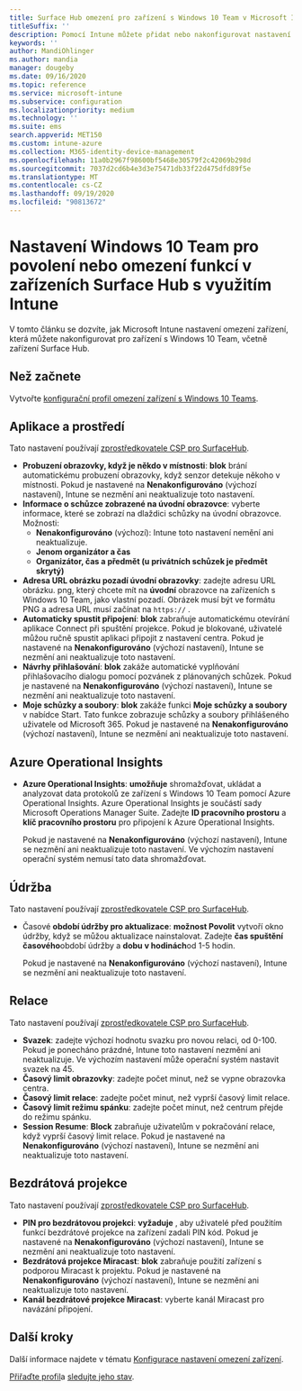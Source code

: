 ```yaml
---
title: Surface Hub omezení pro zařízení s Windows 10 Team v Microsoft Intune – Azure | Microsoft Docs
titleSuffix: ''
description: Pomocí Intune můžete přidat nebo nakonfigurovat nastavení Surface Hub zařízení s Windows 10 Team.
keywords: ''
author: MandiOhlinger
ms.author: mandia
manager: dougeby
ms.date: 09/16/2020
ms.topic: reference
ms.service: microsoft-intune
ms.subservice: configuration
ms.localizationpriority: medium
ms.technology: ''
ms.suite: ems
search.appverid: MET150
ms.custom: intune-azure
ms.collection: M365-identity-device-management
ms.openlocfilehash: 11a0b2967f98600bf5468e30579f2c42069b298d
ms.sourcegitcommit: 7037d2cd6b4e3d3e75471db33f22d475dfd89f5e
ms.translationtype: MT
ms.contentlocale: cs-CZ
ms.lasthandoff: 09/19/2020
ms.locfileid: "90813672"
---
```

# <a name="windows-10-team-settings-to-allow-or-restrict-features-on-surface-hub-devices-using-intune"></a>Nastavení Windows 10 Team pro povolení nebo omezení funkcí v zařízeních Surface Hub s využitím Intune

V tomto článku se dozvíte, jak Microsoft Intune nastavení omezení zařízení, která můžete nakonfigurovat pro zařízení s Windows 10 Team, včetně zařízení Surface Hub.

## <a name="before-you-begin"></a>Než začnete

Vytvořte [konfigurační profil omezení zařízení s Windows 10 Teams](device-restrictions-configure.md#create-the-profile).

## <a name="apps-and-experience"></a>Aplikace a prostředí

Tato nastavení používají [zprostředkovatele CSP pro SurfaceHub](/windows/client-management/mdm/surfacehub-csp).

- **Probuzení obrazovky, když je někdo v místnosti**: **blok** brání automatickému probuzení obrazovky, když senzor detekuje někoho v místnosti. Pokud je nastavené na **Nenakonfigurováno** (výchozí nastavení), Intune se nezmění ani neaktualizuje toto nastavení.
- **Informace o schůzce zobrazené na úvodní obrazovce**: vyberte informace, které se zobrazí na dlaždici schůzky na úvodní obrazovce. Možnosti:
  - **Nenakonfigurováno** (výchozí): Intune toto nastavení nemění ani neaktualizuje.
  - **Jenom organizátor a čas**
  - **Organizátor, čas a předmět (u privátních schůzek je předmět skrytý)**
- **Adresa URL obrázku pozadí úvodní obrazovky**: zadejte adresu URL obrázku. png, který chcete mít na **úvodní** obrazovce na zařízeních s Windows 10 Team, jako vlastní pozadí. Obrázek musí být ve formátu PNG a adresa URL musí začínat na `https://` .
- **Automaticky spustit připojení**: **blok** zabraňuje automatickému otevírání aplikace Connect při spuštění projekce. Pokud je blokované, uživatelé můžou ručně spustit aplikaci připojit z nastavení centra. Pokud je nastavené na **Nenakonfigurováno** (výchozí nastavení), Intune se nezmění ani neaktualizuje toto nastavení.
- **Návrhy přihlašování**: **blok** zakáže automatické vyplňování přihlašovacího dialogu pomocí pozvánek z plánovaných schůzek. Pokud je nastavené na **Nenakonfigurováno** (výchozí nastavení), Intune se nezmění ani neaktualizuje toto nastavení.
- **Moje schůzky a soubory**: **blok** zakáže funkci **Moje schůzky a soubory** v nabídce Start. Tato funkce zobrazuje schůzky a soubory přihlášeného uživatele od Microsoft 365. Pokud je nastavené na **Nenakonfigurováno** (výchozí nastavení), Intune se nezmění ani neaktualizuje toto nastavení.

## <a name="azure-operational-insights"></a>Azure Operational Insights

- **Azure Operational Insights**: **umožňuje** shromažďovat, ukládat a analyzovat data protokolů ze zařízení s Windows 10 Team pomocí Azure Operational Insights. Azure Operational Insights je součástí sady Microsoft Operations Manager Suite. Zadejte **ID pracovního prostoru** a **klíč pracovního prostoru** pro připojení k Azure Operational Insights.

  Pokud je nastavené na **Nenakonfigurováno** (výchozí nastavení), Intune se nezmění ani neaktualizuje toto nastavení. Ve výchozím nastavení operační systém nemusí tato data shromažďovat.

## <a name="maintenance"></a>Údržba

Tato nastavení používají [zprostředkovatele CSP pro SurfaceHub](/windows/client-management/mdm/surfacehub-csp).

- Časové **období údržby pro aktualizace**: **možnost Povolit** vytvoří okno údržby, když se můžou aktualizace nainstalovat. Zadejte **čas spuštění časového**období údržby a **dobu v hodinách**od 1-5 hodin.

  Pokud je nastavené na **Nenakonfigurováno** (výchozí nastavení), Intune se nezmění ani neaktualizuje toto nastavení.

## <a name="session"></a>Relace

Tato nastavení používají [zprostředkovatele CSP pro SurfaceHub](/windows/client-management/mdm/surfacehub-csp).

- **Svazek**: zadejte výchozí hodnotu svazku pro novou relaci, od 0-100. Pokud je ponecháno prázdné, Intune toto nastavení nezmění ani neaktualizuje. Ve výchozím nastavení může operační systém nastavit svazek na 45.
- **Časový limit obrazovky**: zadejte počet minut, než se vypne obrazovka centra.
- **Časový limit relace**: zadejte počet minut, než vyprší časový limit relace.
- **Časový limit režimu spánku**: zadejte počet minut, než centrum přejde do režimu spánku.
- **Session Resume**: **Block** zabraňuje uživatelům v pokračování relace, když vyprší časový limit relace. Pokud je nastavené na **Nenakonfigurováno** (výchozí nastavení), Intune se nezmění ani neaktualizuje toto nastavení.

## <a name="wireless-projection"></a>Bezdrátová projekce

Tato nastavení používají [zprostředkovatele CSP pro SurfaceHub](/windows/client-management/mdm/surfacehub-csp).

- **PIN pro bezdrátovou projekci**: **vyžaduje** , aby uživatelé před použitím funkcí bezdrátové projekce na zařízení zadali PIN kód. Pokud je nastavené na **Nenakonfigurováno** (výchozí nastavení), Intune se nezmění ani neaktualizuje toto nastavení.
- **Bezdrátová projekce Miracast**: **blok** zabraňuje použití zařízení s podporou Miracast k projektu. Pokud je nastavené na **Nenakonfigurováno** (výchozí nastavení), Intune se nezmění ani neaktualizuje toto nastavení.
- **Kanál bezdrátové projekce Miracast**: vyberte kanál Miracast pro navázání připojení.

## <a name="next-steps"></a>Další kroky

Další informace najdete v tématu [Konfigurace nastavení omezení zařízení](device-restrictions-configure.md).

[Přiřaďte profil](device-profile-assign.md)a [sledujte jeho stav](device-profile-monitor.md).